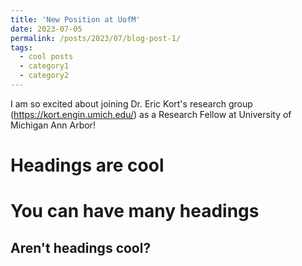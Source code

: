 ```yaml
---
title: 'New Position at UofM'
date: 2023-07-05
permalink: /posts/2023/07/blog-post-1/
tags:
  - cool posts
  - category1
  - category2
---
```


I am so excited about joining Dr. Eric Kort's research group (https://kort.engin.umich.edu/) as a Research Fellow at University of Michigan Ann Arbor! 

Headings are cool
======

You can have many headings
======

Aren't headings cool?
------
